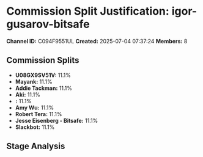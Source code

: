 # Commission Split Justification: igor-gusarov-bitsafe

**Channel ID:** C094F9551UL
**Created:** 2025-07-04 07:37:24
**Members:** 8

## Commission Splits

- **U08GX9SV51V:** 11.1%
- **Mayank:** 11.1%
- **Addie Tackman:** 11.1%
- **Aki:** 11.1%
- **:** 11.1%
- **Amy Wu:** 11.1%
- **Robert Tera:** 11.1%
- **Jesse Eisenberg - Bitsafe:** 11.1%
- **Slackbot:** 11.1%

## Stage Analysis

